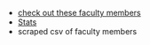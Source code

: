 - [check out these faculty members](https://sites.duke.edu/dukeregenerationcenter/affiliated-faculty/)
- [Stats](https://gradschool.duke.edu/about/statistics/)
- scraped csv of faculty members